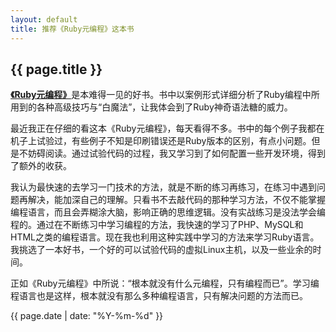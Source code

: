 ```yaml
---
layout: default
title: 推荐《Ruby元编程》这本书
---
```

{{ page.title }}
----------------

[**《Ruby元编程》**](http://book.douban.com/subject/7056800/)是本难得一见的好书。书中以案例形式详细分析了Ruby编程中所用到的各种高级技巧与“白魔法”，让我体会到了Ruby神奇语法糖的威力。

最近我正在仔细的看这本《Ruby元编程》，每天看得不多。书中的每个例子我都在机子上试验过，有些例子不知是印刷错误还是Ruby版本的区别，有点小问题。但是不妨碍阅读。通过试验代码的过程，我又学习到了如何配置一些开发环境，得到了额外的收获。

我认为最快速的去学习一门技术的方法，就是不断的练习再练习，在练习中遇到问题再解决，能加深自己的理解。只看书不去敲代码的那种学习方法，不仅不能掌握编程语言，而且会弄糊涂大脑，影响正确的思维逻辑。没有实战练习是没法学会编程的。通过在不断练习中学习编程的方法，我快速的学习了PHP、MySQL和HTML之类的编程语言。现在我也利用这种实践中学习的方法来学习Ruby语言。我挑选了一本好书，一个好的可以试验代码的虚拟Linux主机，以及一些业余的时间。

正如《Ruby元编程》中所说：“根本就没有什么元编程，只有编程而已”。学习编程语言也是这样，根本就没有那么多种编程语言，只有解决问题的方法而已。

{{ page.date | date: "%Y-%m-%d" }}
